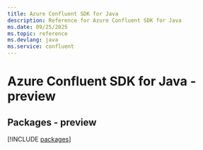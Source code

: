 ```yaml
---
title: Azure Confluent SDK for Java
description: Reference for Azure Confluent SDK for Java
ms.date: 09/25/2025
ms.topic: reference
ms.devlang: java
ms.service: confluent
---
```

# Azure Confluent SDK for Java - preview
## Packages - preview
[!INCLUDE [packages](confluent-index.md)]